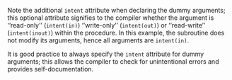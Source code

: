 Note the additional `intent` attribute when declaring the dummy arguments; this optional attribute signifies to the compiler whether the argument is ‘’read-only’’ (`intent(in)`) ‘’write-only’’ (`intent(out)`) or ‘’read-write’’ (`intent(inout)`) within the procedure. In this example, the subroutine does not modify its arguments, hence all arguments are `intent(in)`.

It is good practice to always specify the `intent` attribute for dummy arguments; this allows the compiler to check for unintentional errors and provides self-documentation.